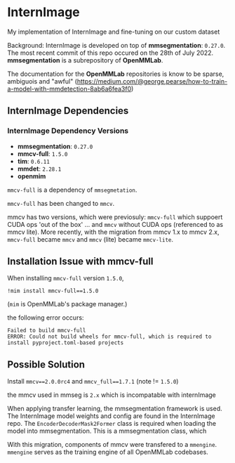 # InternImage
My implementation of InternImage and fine-tuning on our custom dataset

Background:
InternImage is developed on top of **mmsegmentation**: `0.27.0`. The most recent commit of this repo occured on the 28th of July 2022. **mmsegmentation** is a subrepository of **OpenMMLab**.

The documentation for the **OpenMMLab** repositories is know to be sparse, ambiguois and "awful" (https://medium.com/@george.pearse/how-to-train-a-model-with-mmdetection-8ab6a6fea3f0)
## InternImage Dependencies

### InternImage Dependency Versions 

- **mmsegmentation**: `0.27.0`
- **mmcv-full**:      `1.5.0`
- **tim**:            `0.6.11`
- **mmdet**:          `2.28.1`
- **openmim**

`mmcv-full` is a dependency of `mmsegmetation`.

`mmcv-full` has been changed to `mmcv`. 

mmcv has two versions, which were previosuly: `mmcv-full` which suppoert CUDA ops 'out of the box' ... and `mmcv` without CUDA ops (referenced to as mmcv lite). 
More recently, with the migration from mmcv 1.x to mmcv 2.x, `mmcv-full` became `mmcv` and `mmcv` (lite) became `mmcv-lite`.


## Installation Issue with mmcv-full

When installing `mmcv-full` version `1.5.0`, 

`!mim install mmcv-full==1.5.0`

(`mim` is OpenMMLab's package manager.)

the following error occurs:

```plaintext
Failed to build mmcv-full
ERROR: Could not build wheels for mmcv-full, which is required to install pyproject.toml-based projects
```
## Possible Solution

Install `mmcv==2.0.0rc4` and `mmcv_full==1.7.1` (note != `1.5.0`)


the mmcv used in mmseg is `2.x` which is incompatable with internImage



When applying transfer learning, the mmsegmentation framework is used. The InternImage model weights and config are found in the InternImage repo. The `EncoderDecoderMask2Former` class is required when loading the model into mmsegmentation. This is a mmsegmentation class, which 

With this migration, components of mmcv were transfered to a `mmengine`. `mmengine` serves as the training engine of all OpenMMLab codebases. 







